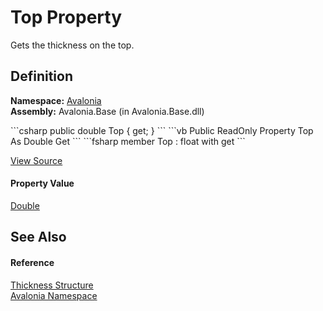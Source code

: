 # Top Property


Gets the thickness on the top.



## Definition
**Namespace:** <a href="N_Avalonia">Avalonia</a>  
**Assembly:** Avalonia.Base (in Avalonia.Base.dll)

<Tabs groupId="api-code-preview">
<TabItem value="csharp" label="C#">
```csharp
public double Top { get; }
```
</TabItem>
<TabItem value="vb" label="VB">
```vb
Public ReadOnly Property Top As Double
	Get
```
</TabItem>
<TabItem value="fsharp" label="F#">
```fsharp
member Top : float with get
```
</TabItem>
</Tabs>



<a href="https://github.com/AvaloniaUI/Avalonia/tree/master/src/Avalonia.Base/Thickness.cs#L81" title="View the source code">View Source</a>



#### Property Value
<a href="https://learn.microsoft.com/dotnet/api/system.double" target="_blank" rel="noopener noreferrer">Double</a>

## See Also


#### Reference
<a href="T_Avalonia_Thickness">Thickness Structure</a>  
<a href="N_Avalonia">Avalonia Namespace</a>  

